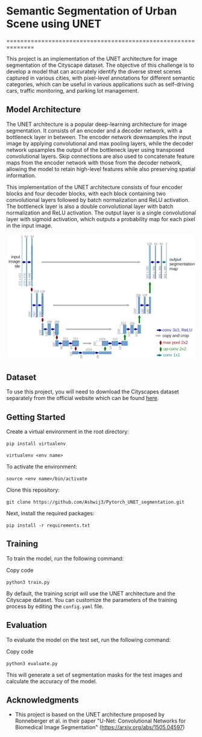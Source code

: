Semantic Segmentation of Urban Scene using UNET
==============================================================
==============================================================

This project is an implementation of the UNET architecture for image segmentation of the Cityscape dataset. The objective of this challenge is to develop a model that can accurately identify the diverse street scenes captured in various cities, with pixel-level annotations for different semantic categories, which can be useful in various applications such as self-driving cars, traffic monitoring, and parking lot management.


Model Architecture
------------------

The UNET architecture is a popular deep-learning architecture for image segmentation. It consists of an encoder and a decoder network, with a bottleneck layer in between. The encoder network downsamples the input image by applying convolutional and max pooling layers, while the decoder network upsamples the output of the bottleneck layer using transposed convolutional layers. Skip connections are also used to concatenate feature maps from the encoder network with those from the decoder network, allowing the model to retain high-level features while also preserving spatial information.

This implementation of the UNET architecture consists of four encoder blocks and four decoder blocks, with each block containing two convolutional layers followed by batch normalization and ReLU activation. The bottleneck layer is also a double convolutional layer with batch normalization and ReLU activation. The output layer is a single convolutional layer with sigmoid activation, which outputs a probability map for each pixel in the input image.

![UNET-architecture](u-net-architecture.png)

Dataset
-------

To use this project, you will need to download the Cityscapes dataset separately from the official website which can be found [here](https://www.cityscapes-dataset.com/).

Getting Started
---------------
Create a virtual environment in the root directory:

`pip install virtualenv`

`virtualenv <env name>`

To activate the environment:

`source <env name>/bin/activate`

Clone this repository:

`git clone https://github.com/Ashwij3/Pytorch_UNET_segmentation.git`

Next, install the required packages:

`pip install -r requirements.txt`

Training
--------

To train the model, run the following command:

Copy code

`python3 train.py`

By default, the training script will use the UNET architecture and the Cityscape dataset. You can customize the parameters of the training process by editing the `config.yaml` file.

Evaluation
----------

To evaluate the model on the test set, run the following command:

Copy code

`python3 evaluate.py`

This will generate a set of segmentation masks for the test images and calculate the accuracy of the model.


Acknowledgments
---------------

-   This project is based on the UNET architecture proposed by Ronneberger et al. in their paper "U-Net: Convolutional Networks for Biomedical Image Segmentation" (<https://arxiv.org/abs/1505.04597>)

